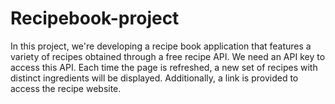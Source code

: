 # Recipebook-project
In this project, we're developing a recipe book application that features a variety of recipes obtained through a free recipe API. We need an API key to access this API. Each time the page is refreshed, a new set of recipes with distinct ingredients will be displayed. Additionally, a link is provided to access the recipe website.
